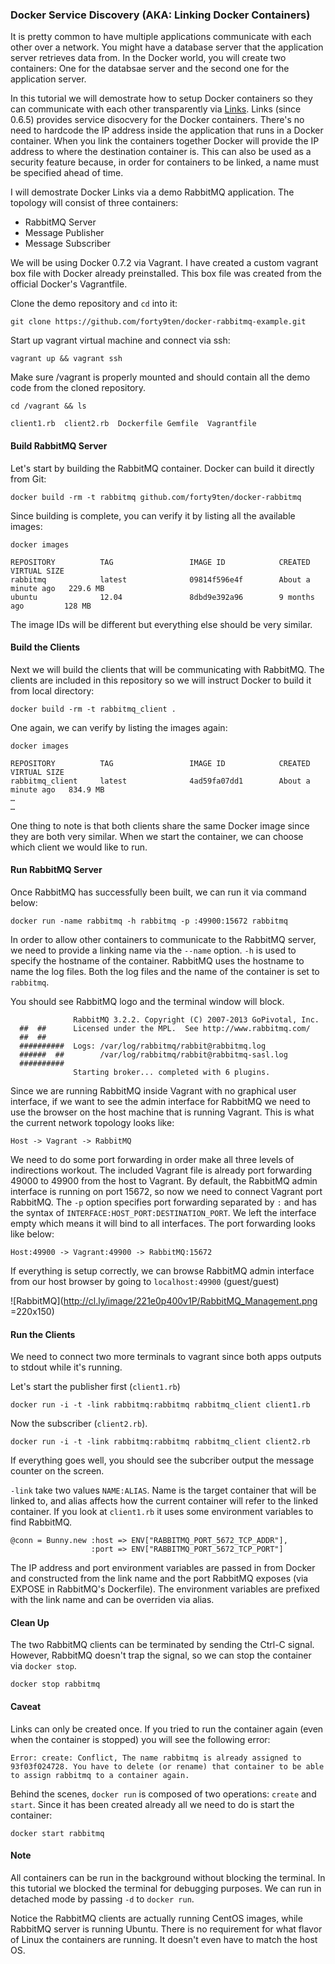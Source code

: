 ### Docker Service Discovery (AKA: Linking Docker Containers)

It is pretty common to have multiple applications communicate with each other over a network.  You might have a database server that the application server retrieves data from.  In the Docker world, you will create two containers: One for the databsae server and the second one for the application server.

In this tutorial we will demostrate how to setup Docker containers so they can communicate with each other transparently via [Links](http://docs.docker.io/en/latest/use/working_with_links_names/).  Links (since 0.6.5) provides service disocvery for the Docker containers.  There's no need to hardcode the IP address inside  the application that runs in a Docker container.  When you link the containers together Docker will provide the IP address to where the destination container is.  This can also be used as a security feature because, in order for containers to be linked, a name must be specified ahead of time.

I will demostrate Docker Links via a demo RabbitMQ application.
The topology will consist of three containers:

* RabbitMQ Server
* Message Publisher
* Message Subscriber

We will be using Docker 0.7.2 via Vagrant.  I have created a custom vagrant box file with Docker already preinstalled.  This box file was created from the official Docker's Vagrantfile.

Clone the demo repository and ```cd``` into it:

```git clone https://github.com/forty9ten/docker-rabbitmq-example.git```

Start up vagrant virtual machine and connect via ssh:

```vagrant up && vagrant ssh```

Make sure /vagrant is properly mounted and should contain all the demo code from the cloned repository.

```cd /vagrant && ls```

```
client1.rb  client2.rb  Dockerfile Gemfile  Vagrantfile
```

#### Build RabbitMQ Server

Let's start by building the RabbitMQ container.  Docker can build it directly from Git:

```docker build -rm -t rabbitmq github.com/forty9ten/docker-rabbitmq```

Since building is complete, you can verify it by listing all the available images:

```docker images```

```
REPOSITORY          TAG                 IMAGE ID            CREATED              VIRTUAL SIZE
rabbitmq            latest              09814f596e4f        About a minute ago   229.6 MB
ubuntu              12.04               8dbd9e392a96        9 months ago         128 MB
```

The image IDs will be different but everything else should be very similar.

#### Build the Clients

Next we will build the clients that will be communicating with RabbitMQ.  The clients are included in this repository so we will instruct Docker to build it from local directory:

```docker build -rm -t rabbitmq_client .```

One again, we can verify by listing the images again:

```docker images```

```
REPOSITORY          TAG                 IMAGE ID            CREATED              VIRTUAL SIZE
rabbitmq_client     latest              4ad59fa07dd1        About a minute ago   834.9 MB
…
…
```

One thing to note is that both clients share the same Docker image since they are both very similar.  When we start the container, we can choose which client we would like to run.

#### Run RabbitMQ Server

Once RabbitMQ has successfully been built, we can run it via command below:

```docker run -name rabbitmq -h rabbitmq -p :49900:15672 rabbitmq```

In order to allow other containers to communicate to the RabbitMQ server, we need to provide a linking name via the ```--name``` option.  ```-h``` is used to specify the hostname of the container.  RabbitMQ uses the hostname to name the log files.  Both the log files and the name of the container is set to ```rabbitmq```.

You should see RabbitMQ logo and the terminal window will block.

```
              RabbitMQ 3.2.2. Copyright (C) 2007-2013 GoPivotal, Inc.
  ##  ##      Licensed under the MPL.  See http://www.rabbitmq.com/
  ##  ##
  ##########  Logs: /var/log/rabbitmq/rabbit@rabbitmq.log
  ######  ##        /var/log/rabbitmq/rabbit@rabbitmq-sasl.log
  ##########
              Starting broker... completed with 6 plugins.
```

Since we are running RabbitMQ inside Vagrant with no graphical user interface, if we want to see the admin interface for RabbitMQ we need to use the browser on the host machine that is running Vagrant.  This is what the current network topology looks like:

`Host -> Vagrant -> RabbitMQ`

We need to do some port forwarding in order make all three levels of indirections workout.  The included Vagrant file is already port forwarding 49000 to 49900 from the host to Vagrant.  By default, the RabbitMQ admin interface is running on port 15672, so now we need to connect Vagrant port RabbitMQ.  The ```-p``` option specifies port forwarding separated by ```:``` and has the syntax of ```INTERFACE:HOST_PORT:DESTINATION_PORT```.  We left the interface empty which means it will bind to all interfaces.  The port forwarding looks like below:

`Host:49900 -> Vagrant:49900 -> RabbitMQ:15672`

If everything is setup correctly, we can browse RabbitMQ admin interface from our host browser by going to `localhost:49900` (guest/guest)

![RabbitMQ](http://cl.ly/image/221e0p400v1P/RabbitMQ_Management.png =220x150)

#### Run the Clients

We need to connect two more terminals to vagrant since both apps outputs to stdout while it's running.

Let's start the publisher first (```client1.rb```)

```docker run -i -t -link rabbitmq:rabbitmq rabbitmq_client client1.rb```

Now the subscriber (```client2.rb```).

```docker run -i -t -link rabbitmq:rabbitmq rabbitmq_client client2.rb```

If everything goes well, you should see the subcriber output the message counter on the screen.

`-link` take two values ```NAME:ALIAS```.  Name is the target container that will be linked to, and alias affects how the current container will refer to the linked container.  If you look at ```client1.rb``` it uses some environment variables to find RabbitMQ.

```
@conn = Bunny.new :host => ENV["RABBITMQ_PORT_5672_TCP_ADDR"],
                  :port => ENV["RABBITMQ_PORT_5672_TCP_PORT"]
```

The IP address and port environment variables are passed in from Docker and constructed from the link name and the port RabbitMQ exposes (via EXPOSE in RabbitMQ's Dockerfile).  The environment variables are prefixed with the link name and can be overriden via alias.


#### Clean Up

The two RabbitMQ clients can be terminated by sending the Ctrl-C signal.  However, RabbitMQ doesn't trap the signal, so we can stop the container via ```docker stop```.

```docker stop rabbitmq```

#### Caveat

Links can only be created once.  If you tried to run the container again (even when the container is stopped) you will see the following error:

```
Error: create: Conflict, The name rabbitmq is already assigned to 93f03f024728. You have to delete (or rename) that container to be able to assign rabbitmq to a container again.
```

Behind the scenes, ```docker run``` is composed of two operations: ```create``` and ```start```.  Since it has been created already all we need to do is start the container:

```docker start rabbitmq```


#### Note

All containers can be run in the background without blocking the terminal.  In this tutorial we blocked the terminal for debugging purposes.  We can run in detached mode by passing ```-d``` to ```docker run```.

Notice the RabbitMQ clients are actually running CentOS images, while RabbitMQ server is running Ubuntu.  There is no requirement for what flavor of Linux the containers are running.  It doesn't even have to match the host OS.

